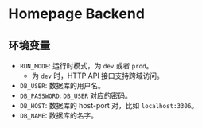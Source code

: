 # Homepage Backend

## 环境变量

- `RUN_MODE`: 运行时模式，为 `dev` 或者 `prod`。
    - 为 `dev` 时，HTTP API 接口支持跨域访问。
- `DB_USER`: 数据库的用户名。
- `DB_PASSWORD`: `DB_USER` 对应的密码。
- `DB_HOST`: 数据库的 host-port 对，比如 `localhost:3306`。
- `DB_NAME`: 数据库的名字。
